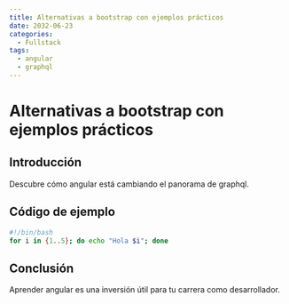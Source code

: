 ```yaml
---
title: Alternativas a bootstrap con ejemplos prácticos
date: 2032-06-23
categories:
  - Fullstack
tags:
  - angular
  - graphql
---
```


# Alternativas a bootstrap con ejemplos prácticos

## Introducción

Descubre cómo angular está cambiando el panorama de graphql.

## Código de ejemplo

```bash
#!/bin/bash
for i in {1..5}; do echo "Hola $i"; done
```

## Conclusión

Aprender angular es una inversión útil para tu carrera como desarrollador.